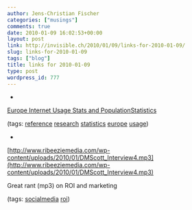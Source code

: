 ```yaml
---
author: Jens-Christian Fischer
categories: ["musings"]
comments: true
date: 2010-01-09 16:02:53+00:00
layout: post
link: http://invisible.ch/2010/01/09/links-for-2010-01-09/
slug: links-for-2010-01-09
tags: ["blog"]
title: links for 2010-01-09
type: post
wordpress_id: 777
---
```


  * 
                

[Europe Internet Usage Stats and PopulationStatistics](http://www.internetworldstats.com/stats4.htm)


                
                

(tags: [reference](http://delicious.com/jaycee/reference) [research](http://delicious.com/jaycee/research) [statistics](http://delicious.com/jaycee/statistics) [europe](http://delicious.com/jaycee/europe) [usage](http://delicious.com/jaycee/usage))


            
  * 
                

[http://www.ribeeziemedia.com/wp-content/uploads/2010/01/DMScott_Interview4.mp3](http://www.ribeeziemedia.com/wp-content/uploads/2010/01/DMScott_Interview4.mp3)


                

Great rant (mp3) on ROI and marketing


                

(tags: [socialmedia](http://delicious.com/jaycee/socialmedia) [roi](http://delicious.com/jaycee/roi))


            
